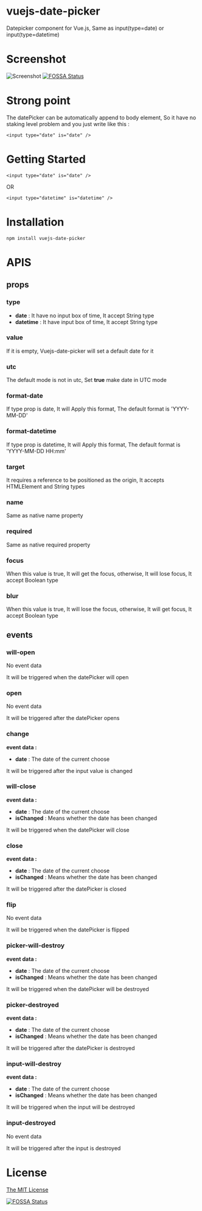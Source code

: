 # vuejs-date-picker

Datepicker component for Vue.js, Same as input(type=date) or input(type=datetime)

# Screenshot

![Screenshot](./screen-shot.png)
[![FOSSA Status](https://app.fossa.io/api/projects/git%2Bgithub.com%2Fdudy5%2Fvuejs-date-picker.svg?type=shield)](https://app.fossa.io/projects/git%2Bgithub.com%2Fdudy5%2Fvuejs-date-picker?ref=badge_shield)

# Strong point

The datePicker can be automatically append to body element, So it have no staking level problem and you just write like this :
```
<input type="date" is="date" />
```

# Getting Started

```
<input type="date" is="date" />
```
OR
```
<input type="datetime" is="datetime" />
```

# Installation

```
npm install vuejs-date-picker
```

# APIS

## props

### type

* **date** : It have no input box of time, It accept String type
* **datetime** : It have input box of time, It accept String type

### value

If it is empty, Vuejs-date-picker will set a default date for it

### utc

The default mode is not in utc, Set **true** make date in UTC mode

### format-date

If type prop is date, It will Apply this format, The default format is 'YYYY-MM-DD'

### format-datetime

If type prop is datetime, It will Apply this format, The default format is 'YYYY-MM-DD HH:mm'

### target

It requires a reference to be positioned as the origin, It accepts HTMLElement and String types

### name

Same as native name property

### required

Same as native required property

### focus

When this value is true, It will get the focus, otherwise, It will lose focus, It accept Boolean type

### blur

When this value is true, It will lose the focus, otherwise, It will get focus, It accept Boolean type

## events

### will-open

No event data

It will be triggered when the datePicker will open

### open

No event data

It will be triggered after the datePicker opens

### change

**event data :**

* **date** : The date of the current choose

It will be triggered after the input value is changed

### will-close

**event data :**

* **date** : The date of the current choose
* **isChanged** : Means whether the date has been changed

It will be triggered when the datePicker will close

### close

**event data :**

* **date** : The date of the current choose
* **isChanged** : Means whether the date has been changed

It will be triggered after the datePicker is closed

### flip

No event data

It will be triggered when the datePicker is flipped

### picker-will-destroy

**event data :**

* **date** : The date of the current choose
* **isChanged** : Means whether the date has been changed

It will be triggered when the datePicker will be destroyed

### picker-destroyed

**event data :**

* **date** : The date of the current choose
* **isChanged** : Means whether the date has been changed

It will be triggered after the datePicker is destroyed

### input-will-destroy

**event data :**

* **date** : The date of the current choose
* **isChanged** : Means whether the date has been changed

It will be triggered when the input will be destroyed

### input-destroyed

No event data

It will be triggered after the input is destroyed

# License

[The MIT License](https://opensource.org/licenses/MIT)


[![FOSSA Status](https://app.fossa.io/api/projects/git%2Bgithub.com%2Fdudy5%2Fvuejs-date-picker.svg?type=large)](https://app.fossa.io/projects/git%2Bgithub.com%2Fdudy5%2Fvuejs-date-picker?ref=badge_large)